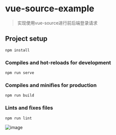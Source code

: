 # vue-source-example
> 实现使用vue-source进行前后端登录请求
## Project setup
```
npm install
```

### Compiles and hot-reloads for development
```
npm run serve
```

### Compiles and minifies for production
```
npm run build
```

### Lints and fixes files
```
npm run lint
```

![image](https://github.com/love-mh-forever/vue-examples/blob/master/vue-source-example/gif5.gif)
